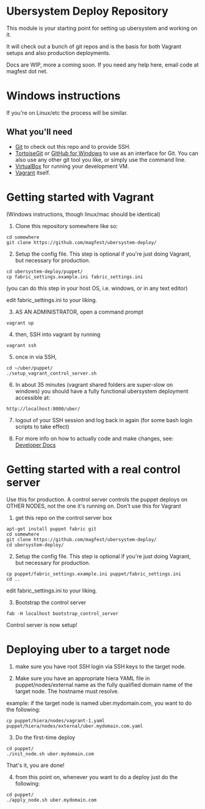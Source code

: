 Ubersystem Deploy Repository
============================

This module is your starting point for setting up ubersystem and working on it.  

It will check out a bunch of git repos and is the basis for both Vagrant setups and also production deployments.

Docs are WIP, more a coming soon. If you need any help here, email code at magfest dot net.

Windows instructions
=====================

If you're on Linux/etc the process will be similar.

## What you'll need
* [Git](http://git-scm.com/) to check out this repo and to provide SSH.
* [TortoiseGit](https://code.google.com/p/tortoisegit/) or [GitHub for Windows](https://windows.github.com/) to use as an interface for Git. You can also use any other git tool you like, or simply use the command line.
* [VirtualBox](https://www.virtualbox.org/wiki/Downloads) for running your development VM.
* [Vagrant](http://www.vagrantup.com/downloads.html) itself.


Getting started with Vagrant
===============

(Windows instructions, though linux/mac should be identical)

1) Clone this repository somewhere like so:
```
cd somewhere
git clone https://github.com/magfest/ubersystem-deploy/ 
```

2) Setup the config file.  This step is optional if you're just doing Vagrant, but necessary for production.
```
cd ubersystem-deploy/puppet/
cp fabric_settings.example.ini fabric_settings.ini
```

(you can do this step in your host OS, i.e. windows, or in any text editor)

edit fabric_settings.ini to your liking.

3) AS AN ADMINISTRATOR, open a command prompt
```
vagrant up
```

4) then, SSH into vagrant by running
```
vagrant ssh
```

5) once in via SSH,
```
cd ~/uber/puppet/
./setup_vagrant_control_server.sh
```

6) In about 35 minutes (vagrant shared folders are super-slow on windows) you should have a fully functional ubersystem deployment accessible at: 
```
http://localhost:8000/uber/
```

7) logout of your SSH session and log back in again (for some bash login scripts to take effect)

8) For more info on how to actually code and make changes, see: [Developer Docs](DEVELOPING.md)

Getting started with a real control server
====================

Use this for production.  A control server controls the puppet deploys on OTHER NODES, not the one it's running on.  Don't use this for Vagrant

1) get this repo on the control server box
```
apt-get install puppet fabric git
cd somewhere
git clone https://github.com/magfest/ubersystem-deploy/ 
cd ubersystem-deploy/
```

2) Setup the config file.  This step is optional if you're just doing Vagrant, but necessary for production.
```
cp puppet/fabric_settings.example.ini puppet/fabric_settings.ini
cd ..
```

edit fabric_settings.ini to your liking.

3) Bootstrap the control server

```
fab -H localhost bootstrap_control_server
```

Control server is now setup!


Deploying uber to a target node
==========

1) make sure you have root SSH login via SSH keys to the target node.  

2) Make sure you have an appropriate hiera YAML file in puppet/nodes/external name as the fully qualified domain name of the target node.  The hostname must resolve.

example: if the target node is named uber.mydomain.com, you want to do the following:

```
cp puppet/hiera/nodes/vagrant-1.yaml puppet/hiera/nodes/external/uber.mydomain.com.yaml
```

3) Do the first-time deploy

```
cd puppet/
./init_node.sh uber.mydomain.com
```

That's it, you are done!

4) from this point on, whenever you want to do a deploy just do the following:

```
cd puppet/
./apply_node.sh uber.mydomain.com
```

